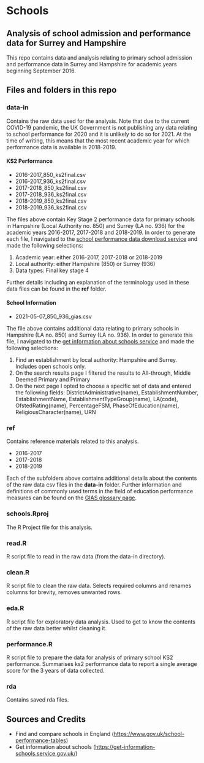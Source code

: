 # Schools
## Analysis of school admission and performance data for Surrey and Hampshire

This repo contains data and analysis relating to primary school admission and performance data in Surrey and Hampshire for academic years beginning September 2016.

## Files and folders in this repo

### data-in
Contains the raw data used for the analysis. Note that due to the current COVID-19 pandemic, the UK Government is not publishing any data relating to school performance for 2020 and it is unlikely to do so for 2021. At the time of writing, this means that the most recent academic year for which performance data is available is 2018-2019.

#### KS2 Performance

* 2016-2017_850_ks2final.csv
* 2016-2017_936_ks2final.csv
* 2017-2018_850_ks2final.csv
* 2017-2018_936_ks2final.csv
* 2018-2019_850_ks2final.csv
* 2018-2019_936_ks2final.csv

The files above contain Key Stage 2 performance data for primary schools in Hampshire (Local Authority no. 850) and Surrey (LA no. 936) for the academic years 2016-2017, 2017-2018 and 2018-2019. In order to generate each file, I navigated to the [school performance data download service][1] and made the following selections:

1. Academic year: either 2016-2017, 2017-2018 or 2018-2019
2. Local authority: either Hampshire (850) or Surrey (936)
3. Data types: Final key stage 4

Further details including an explanation of the terminology used in these data files can be found in the **ref** folder.

#### School Information

* 2021-05-07_850_936_gias.csv

The file above contains additional data relating to primary schools in Hampshire (LA no. 850) and Surrey (LA no. 936). In order to generate this file, I navigated to the [get information about schools service][2] and made the following selections:

1. Find an establishment by local authority: Hampshire and Surrey. Includes open schools only.
2. On the search results page I filtered the results to All-through, Middle Deemed Primary and Primary
3. On the next page I opted to choose a specific set of data and entered the following fields: DistrictAdministrative(name), EstablishmentNumber, EstablishmentName, EstablishmentTypeGroup(name), LA(code), OfstedRating(name), PercentageFSM, PhaseOfEducation(name), ReligiousCharacter(name), URN

### ref
Contains reference materials related to this analysis.

* 2016-2017
* 2017-2018
* 2018-2019

Each of the subfolders above contains additional details about the contents of the raw data csv files in the **data-in** folder. Further information and definitions of commonly used terms in the field of education performance measures can be found on the [GIAS glossary page][3].

### schools.Rproj
The R Project file for this analysis.

### read.R
R script file to read in the raw data (from the data-in directory).

### clean.R
R script file to clean the raw data. Selects required columns and renames columns for brevity, removes unwanted rows.

### eda.R
R script file for exploratory data analysis. Used to get to know the contents of the raw data better whilst cleaning it.

### performance.R
R script file to prepare the data for analysis of primary school KS2 performance. Summarises ks2 performance data to report a single average score for the 3 years of data collected.

### rda
Contains saved rda files.

## Sources and Credits
* Find and compare schools in England (<https://www.gov.uk/school-performance-tables>)
* Get information about schools (<https://get-information-schools.service.gov.uk/>)

[1]: <https://www.compare-school-performance.service.gov.uk/download-data> "School performance download service"
[2]: <https://get-information-schools.service.gov.uk/> "Get information about schools"
[3]: <https://get-information-schools.service.gov.uk/glossary> "GIAS glossary"